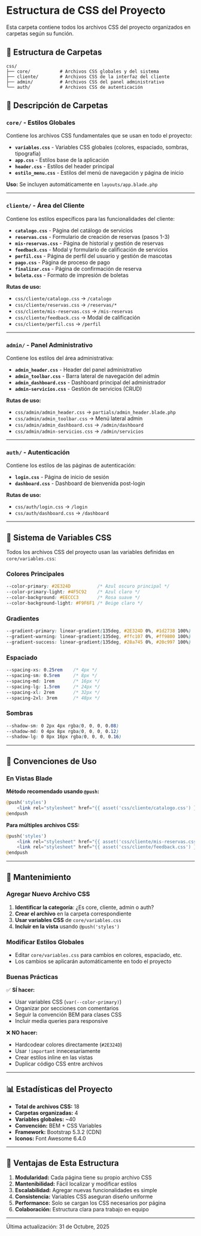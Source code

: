 # Estructura de CSS del Proyecto

Esta carpeta contiene todos los archivos CSS del proyecto organizados en carpetas según su función.

## 📁 Estructura de Carpetas

```
css/
├── core/           # Archivos CSS globales y del sistema
├── cliente/        # Archivos CSS de la interfaz del cliente
├── admin/          # Archivos CSS del panel administrativo
└── auth/           # Archivos CSS de autenticación
```

## 📄 Descripción de Carpetas

### `core/` - Estilos Globales
Contiene los archivos CSS fundamentales que se usan en todo el proyecto:

- **`variables.css`** - Variables CSS globales (colores, espaciado, sombras, tipografía)
- **`app.css`** - Estilos base de la aplicación
- **`header.css`** - Estilos del header principal
- **`estilo_menu.css`** - Estilos del menú de navegación y página de inicio

**Uso:** Se incluyen automáticamente en `layouts/app.blade.php`

---

### `cliente/` - Área del Cliente
Contiene los estilos específicos para las funcionalidades del cliente:

- **`catalogo.css`** - Página del catálogo de servicios
- **`reservas.css`** - Formulario de creación de reservas (pasos 1-3)
- **`mis-reservas.css`** - Página de historial y gestión de reservas
- **`feedback.css`** - Modal y formulario de calificación de servicios
- **`perfil.css`** - Página de perfil del usuario y gestión de mascotas
- **`pago.css`** - Página de proceso de pago
- **`finalizar.css`** - Página de confirmación de reserva
- **`boleta.css`** - Formato de impresión de boletas

**Rutas de uso:**
- `css/cliente/catalogo.css` → `/catalogo`
- `css/cliente/reservas.css` → `/reservas/*`
- `css/cliente/mis-reservas.css` → `/mis-reservas`
- `css/cliente/feedback.css` → Modal de calificación
- `css/cliente/perfil.css` → `/perfil`

---

### `admin/` - Panel Administrativo
Contiene los estilos del área administrativa:

- **`admin_header.css`** - Header del panel administrativo
- **`admin_toolbar.css`** - Barra lateral de navegación del admin
- **`admin_dashboard.css`** - Dashboard principal del administrador
- **`admin-servicios.css`** - Gestión de servicios (CRUD)

**Rutas de uso:**
- `css/admin/admin_header.css` → `partials/admin_header.blade.php`
- `css/admin/admin_toolbar.css` → Menú lateral admin
- `css/admin/admin_dashboard.css` → `/admin/dashboard`
- `css/admin/admin-servicios.css` → `/admin/servicios`

---

### `auth/` - Autenticación
Contiene los estilos de las páginas de autenticación:

- **`login.css`** - Página de inicio de sesión
- **`dashboard.css`** - Dashboard de bienvenida post-login

**Rutas de uso:**
- `css/auth/login.css` → `/login`
- `css/auth/dashboard.css` → `/dashboard`

---

## 🎨 Sistema de Variables CSS

Todos los archivos CSS del proyecto usan las variables definidas en `core/variables.css`:

### Colores Principales
```css
--color-primary: #2E324D          /* Azul oscuro principal */
--color-primary-light: #4F5C92    /* Azul claro */
--color-background: #EECCC3       /* Rosa suave */
--color-background-light: #F9F6F1 /* Beige claro */
```

### Gradientes
```css
--gradient-primary: linear-gradient(135deg, #2E324D 0%, #1d2738 100%)
--gradient-warning: linear-gradient(135deg, #ffc107 0%, #ff9800 100%)
--gradient-success: linear-gradient(135deg, #28a745 0%, #20c997 100%)
```

### Espaciado
```css
--spacing-xs: 0.25rem    /* 4px */
--spacing-sm: 0.5rem     /* 8px */
--spacing-md: 1rem       /* 16px */
--spacing-lg: 1.5rem     /* 24px */
--spacing-xl: 2rem       /* 32px */
--spacing-2xl: 3rem      /* 48px */
```

### Sombras
```css
--shadow-sm: 0 2px 4px rgba(0, 0, 0, 0.08)
--shadow-md: 0 4px 8px rgba(0, 0, 0, 0.12)
--shadow-lg: 0 8px 16px rgba(0, 0, 0, 0.16)
```

---

## 📝 Convenciones de Uso

### En Vistas Blade

**Método recomendado usando `@push`:**
```php
@push('styles')
    <link rel="stylesheet" href="{{ asset('css/cliente/catalogo.css') }}">
@endpush
```

**Para múltiples archivos CSS:**
```php
@push('styles')
    <link rel="stylesheet" href="{{ asset('css/cliente/mis-reservas.css') }}">
    <link rel="stylesheet" href="{{ asset('css/cliente/feedback.css') }}">
@endpush
```

---

## 🔧 Mantenimiento

### Agregar Nuevo Archivo CSS

1. **Identificar la categoría**: ¿Es core, cliente, admin o auth?
2. **Crear el archivo** en la carpeta correspondiente
3. **Usar variables CSS** de `core/variables.css`
4. **Incluir en la vista** usando `@push('styles')`

### Modificar Estilos Globales

- Editar `core/variables.css` para cambios en colores, espaciado, etc.
- Los cambios se aplicarán automáticamente en todo el proyecto

### Buenas Prácticas

✅ **SÍ hacer:**
- Usar variables CSS (`var(--color-primary)`)
- Organizar por secciones con comentarios
- Seguir la convención BEM para clases CSS
- Incluir media queries para responsive

❌ **NO hacer:**
- Hardcodear colores directamente (`#2E324D`)
- Usar `!important` innecesariamente
- Crear estilos inline en las vistas
- Duplicar código CSS entre archivos

---

## 📊 Estadísticas del Proyecto

- **Total de archivos CSS:** 18
- **Carpetas organizadas:** 4
- **Variables globales:** ~40
- **Convención:** BEM + CSS Variables
- **Framework:** Bootstrap 5.3.2 (CDN)
- **Iconos:** Font Awesome 6.4.0

---

## 🚀 Ventajas de Esta Estructura

1. **Modularidad:** Cada página tiene su propio archivo CSS
2. **Mantenibilidad:** Fácil localizar y modificar estilos
3. **Escalabilidad:** Agregar nuevas funcionalidades es simple
4. **Consistencia:** Variables CSS aseguran diseño uniforme
5. **Performance:** Solo se cargan los CSS necesarios por página
6. **Colaboración:** Estructura clara para trabajo en equipo

---

Última actualización: 31 de Octubre, 2025
